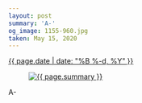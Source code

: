 ```yaml
---
layout: post
summary: 'A-'
og_image: 1155-960.jpg
taken: May 15, 2020
---
```


<div class="post">
 <time>
  <a href="/1155">
   {{ page.date | date: "%B %-d, %Y" }}
  </a>
 </time>
 <a href="/1155">
  <figure data-taken="5/15/2020">
   <img alt="{{ page.summary }}" sizes="(min-width: 700px) 50vw, calc(100vw - 2rem)" src="{{ site.assets_url }}/1155-480.jpg" srcset="{{ site.assets_url }}/1155-240.jpg 240w, {{ site.assets_url }}/1155-480.jpg 480w, {{ site.assets_url }}/1155-720.jpg 720w, {{ site.assets_url }}/1155-960.jpg 960w"/>
  </figure>
 </a>
 <span>
  A-
 </span>
</div>
